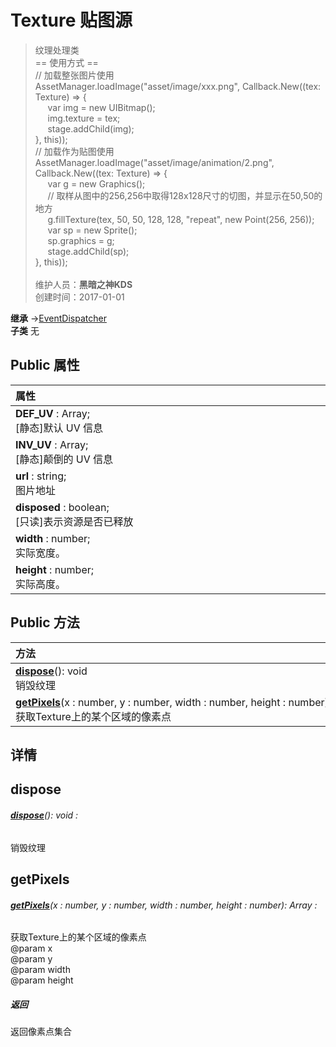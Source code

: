 # Texture 贴图源
>纹理处理类<br>== 使用方式 ==<br>// 加载整张图片使用<br>AssetManager.loadImage("asset/image/xxx.png", Callback.New((tex: Texture) => {<br>&nbsp;&nbsp;&nbsp;&nbsp;&nbsp;var img = new UIBitmap();<br>&nbsp;&nbsp;&nbsp;&nbsp;&nbsp;img.texture = tex;<br>&nbsp;&nbsp;&nbsp;&nbsp;&nbsp;stage.addChild(img);<br>}, this));<br>// 加载作为贴图使用<br>AssetManager.loadImage("asset/image/animation/2.png", Callback.New((tex: Texture) => {<br>&nbsp;&nbsp;&nbsp;&nbsp;&nbsp;var g = new Graphics();<br>&nbsp;&nbsp;&nbsp;&nbsp;&nbsp;// 取样从图中的256,256中取得128x128尺寸的切图，并显示在50,50的地方<br>&nbsp;&nbsp;&nbsp;&nbsp;&nbsp;g.fillTexture(tex, 50, 50, 128, 128, "repeat", new Point(256, 256));<br>&nbsp;&nbsp;&nbsp;&nbsp;&nbsp;var sp = new Sprite();<br>&nbsp;&nbsp;&nbsp;&nbsp;&nbsp;sp.graphics = g;<br>&nbsp;&nbsp;&nbsp;&nbsp;&nbsp;stage.addChild(sp);<br>}, this));<br><br>
>维护人员：**黑暗之神KDS**  
>创建时间：2017-01-01

**继承**  →[EventDispatcher](/zh_hans/library/2d/client/lib/eventdispatcher)<br>
**子类**  无<br>
## **Public 属性**
|<div style="width:1000px;text-align:left">属性</div>   |
| ---  |
| **DEF_UV** : Array<any>;<br>[静态]默认 UV 信息  |
| **INV_UV** : Array<any>;<br>[静态]颠倒的 UV 信息  |
| **url** : string;<br>图片地址  |
| **disposed** : boolean;<br>[只读]表示资源是否已释放  |
| **width** : number;<br>实际宽度。  |
| **height** : number;<br>实际高度。  |

## Public 方法
|<div style="width:1000px;text-align:left" >方法</div>   |
| ---  |
| **[dispose](#dispose)**(): void<br>销毁纹理
| **[getPixels](#getpixels)**(x : number,  y : number,  width : number,  height : number): Array<any><br>获取Texture上的某个区域的像素点

## 详情



## dispose
###### **[dispose](#dispose)**(): void :
销毁纹理



## getPixels
###### **[getPixels](#getpixels)**(x : number,  y : number,  width : number,  height : number): Array<any> :
获取Texture上的某个区域的像素点<br>
@param	x<br>
@param	y<br>
@param	width<br>
@param	height

##### 返回
 返回像素点集合



